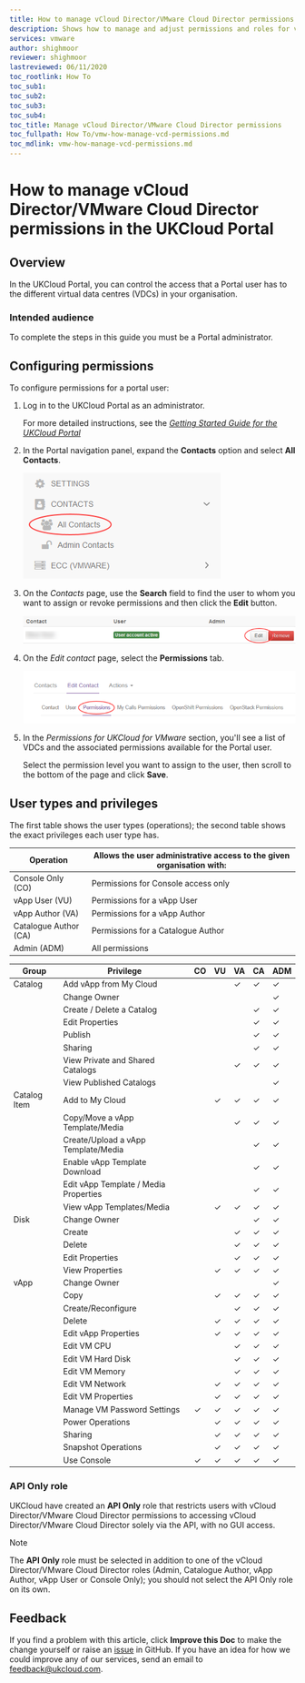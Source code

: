 ```yaml
---
title: How to manage vCloud Director/VMware Cloud Director permissions in the UKCloud Portal
description: Shows how to manage and adjust permissions and roles for vCloud Director/VMware Cloud Director within the UKCloud Portal
services: vmware
author: shighmoor
reviewer: shighmoor
lastreviewed: 06/11/2020
toc_rootlink: How To
toc_sub1: 
toc_sub2:
toc_sub3:
toc_sub4:
toc_title: Manage vCloud Director/VMware Cloud Director permissions
toc_fullpath: How To/vmw-how-manage-vcd-permissions.md
toc_mdlink: vmw-how-manage-vcd-permissions.md
---
```


# How to manage vCloud Director/VMware Cloud Director permissions in the UKCloud Portal

## Overview

In the UKCloud Portal, you can control the access that a Portal user has to the different virtual data centres (VDCs) in your organisation.

### Intended audience

To complete the steps in this guide you must be a Portal administrator.

## Configuring permissions

To configure permissions for a portal user:

1. Log in to the UKCloud Portal as an administrator.

    For more detailed instructions, see the [*Getting Started Guide for the UKCloud Portal*](../portal/ptl-gs.md)

2. In the Portal navigation panel, expand the **Contacts** option and select **All Contacts**.

    ![All Contacts menu option in UKCloud Portal](images/ptl-menu-all-contacts.png)

3. On the *Contacts* page, use the **Search** field to find the user to whom you want to assign or revoke permissions and then click the **Edit** button.

    ![Edit button for Portal contact](images/ptl-contacts-btn-edit.png)

4. On the *Edit contact* page, select the **Permissions** tab.

    ![Permissions tab for Portal contact](images/ptl-contacts-tab-permissions.png)

5. In the *Permissions for UKCloud for VMware* section, you'll see a list of VDCs and the associated permissions available for the Portal user.

    Select the permission level you want to assign to the user, then scroll to the bottom of the page and click **Save**.

## User types and privileges

The first table shows the user types (operations); the second table shows the exact privileges each user type has.

Operation             | Allows the user administrative access to the given organisation with:
----------------------|--------------------------------------------------------------------------------------
Console Only (CO)     | Permissions for Console access only
vApp User (VU)        | Permissions for a vApp User
vApp Author (VA)      | Permissions for a vApp Author
Catalogue Author (CA) | Permissions for a Catalogue Author
Admin (ADM)           | All permissions

Group        | Privilege                              | CO      | VU      | VA      | CA      | ADM
-------------|----------------------------------------|---------|---------|---------|---------|--------
Catalog      | Add vApp from My Cloud                 | &nbsp;  | &nbsp;  | &check; | &check; | &check;
&nbsp;       | Change Owner                           | &nbsp;  | &nbsp;  | &nbsp;  | &nbsp;  | &check;
&nbsp;       | Create / Delete a Catalog              | &nbsp;  | &nbsp;  | &nbsp;  | &check; | &check;
&nbsp;       | Edit Properties                        | &nbsp;  | &nbsp;  | &nbsp;  | &check; | &check;
&nbsp;       | Publish                                | &nbsp;  | &nbsp;  | &nbsp;  | &check; | &check;
&nbsp;       | Sharing                                | &nbsp;  | &nbsp;  | &nbsp;  | &check; | &check;
&nbsp;       | View Private and Shared Catalogs       | &nbsp;  | &nbsp;  | &check; | &check; | &check;
&nbsp;       | View Published Catalogs                | &nbsp;  | &nbsp;  | &nbsp;  | &nbsp;  | &check;
Catalog Item | Add to My Cloud                        | &nbsp;  | &check; | &check; | &check; | &check;
&nbsp;       | Copy/Move a vApp Template/Media        | &nbsp;  | &nbsp;  | &check; | &check; | &check;
&nbsp;       | Create/Upload a vApp Template/Media    | &nbsp;  | &nbsp;  | &nbsp;  | &check; | &check;
&nbsp;       | Enable vApp Template Download          | &nbsp;  | &nbsp;  | &nbsp;  | &check; | &check;
&nbsp;       | Edit vApp Template / Media Properties  | &nbsp;  | &nbsp;  | &nbsp;  | &check; | &check;
&nbsp;       | View vApp Templates/Media              | &nbsp;  | &check; | &check; | &check; | &check;
Disk         | Change Owner                           | &nbsp;  | &nbsp;  | &nbsp;  | &check; | &check;
&nbsp;       | Create                                 | &nbsp;  | &nbsp;  | &check; | &check; | &check;
&nbsp;       | Delete                                 | &nbsp;  | &nbsp;  | &check; | &check; | &check;
&nbsp;       | Edit Properties                        | &nbsp;  | &nbsp;  | &check; | &check; | &check;
&nbsp;       | View Properties                        | &nbsp;  | &check; | &check; | &check; | &check;
vApp         | Change Owner                           | &nbsp;  | &nbsp;  | &nbsp;  | &nbsp;  | &check;
&nbsp;       | Copy                                   | &nbsp;  | &check; | &check; | &check; | &check;
&nbsp;       | Create/Reconfigure                     | &nbsp;  | &nbsp;  | &check; | &check; | &check;
&nbsp;       | Delete                                 | &nbsp;  | &check; | &check; | &check; | &check;
&nbsp;       | Edit vApp Properties                   | &nbsp;  | &check; | &check; | &check; | &check;
&nbsp;       | Edit VM CPU                            | &nbsp;  | &nbsp;  | &check; | &check; | &check;
&nbsp;       | Edit VM Hard Disk                      | &nbsp;  | &nbsp;  | &check; | &check; | &check;
&nbsp;       | Edit VM Memory                         | &nbsp;  | &nbsp;  | &check; | &check; | &check;
&nbsp;       | Edit VM Network                        | &nbsp;  | &check; | &check; | &check; | &check;
&nbsp;       | Edit VM Properties                     | &nbsp;  | &check; | &check; | &check; | &check;
&nbsp;       | Manage VM Password Settings            | &check; | &check; | &check; | &check; | &check;
&nbsp;       | Power Operations                       | &nbsp;  | &check; | &check; | &check; | &check;
&nbsp;       | Sharing                                | &nbsp;  | &check; | &check; | &check; | &check;
&nbsp;       | Snapshot Operations                    | &nbsp;  | &check; | &check; | &check; | &check;
&nbsp;       | Use Console                            | &check; | &check; | &check; | &check; | &check;

### API Only role

UKCloud have created an **API Only** role that restricts users with vCloud Director/VMware Cloud Director permissions to accessing vCloud Director/VMware Cloud Director solely via the API, with no GUI access.

> [!NOTE]
> The **API Only** role must be selected in addition to one of the vCloud Director/VMware Cloud Director roles (Admin, Catalogue Author, vApp Author, vApp User or Console Only); you should not select the API Only role on its own.

## Feedback

If you find a problem with this article, click **Improve this Doc** to make the change yourself or raise an [issue](https://github.com/UKCloud/documentation/issues) in GitHub. If you have an idea for how we could improve any of our services, send an email to <feedback@ukcloud.com>.
